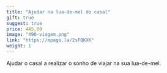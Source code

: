 ```yaml
---
title: "Ajudar na lua-de-mel do casal"
gift: true
suggest: true
price: 445,00
image: "490-viagem.png"
link: "https://mpago.la/2sFQKXK"
weight: 1
---
```


Ajudar o casal a realizar o sonho de viajar na sua lua-de-mel.
